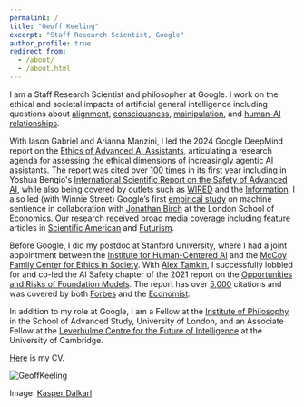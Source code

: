 ```yaml
---
permalink: /
title: "Geoff Keeling"
excerpt: "Staff Research Scientist, Google"
author_profile: true
redirect_from: 
  - /about/
  - /about.html
---
```


I am a Staff Research Scientist and philosopher at Google. I work on the ethical and societal impacts of artificial general intelligence including questions about [alignment](https://link.springer.com/article/10.1007/s11098-025-02300-4?utm_source=rct_congratemailt&utm_medium=email&utm_campaign=oa_20250330&utm_content=10.1007/s11098-025-02300-4), [consciousness](https://arxiv.org/pdf/2411.02432), [mainipulation](https://arxiv.org/pdf/2404.15058), and [human-AI relationships](https://ojs.aaai.org/index.php/AIES/article/view/31694).

With Iason Gabriel and Arianna Manzini, I led the 2024 Google DeepMind report on the [Ethics of Advanced AI Assistants](https://arxiv.org/pdf/2404.16244), articulating a research agenda for assessing the ethical dimensions of increasingly agentic AI assistants. The report was cited over [100 times](https://scholar.google.com/citations?view_op=view_citation&hl=en&user=_k8b6mYAAAAJ&citation_for_view=_k8b6mYAAAAJ:1sJd4Hv_s6UC) in its first year including in Yoshua Bengio's [International Scientific Report on the Safety of Advanced AI](https://arxiv.org/pdf/2412.05282), while also being covered by outlets such as [WIRED](https://www.wired.com/story/prepare-to-get-manipulated-by-emotionally-expressive-chatbots/) and the [Information](https://www.theinformation.com/articles/why-google-and-openai-dont-see-eye-to-eye-on-voice-assistants). I also led (with Winnie Street) Google’s first [empirical study](https://arxiv.org/pdf/2411.02432) on machine sentience in collaboration with [Jonathan Birch](https://personal.lse.ac.uk/birchj1/) at the London School of Economics. Our research received broad media coverage including feature articles in [Scientific American](https://www.scientificamerican.com/article/could-inflicting-pain-test-ai-for-sentience/) and [Futurism](https://futurism.com/scientists-experiment-with-subjecting-ai-to-pain).

Before Google, I did my postdoc at Stanford University, where I had a joint appointment between the [Institute for Human-Centered AI](https://hai.stanford.edu/) and the [McCoy Family Center for Ethics in Society](https://ethicsinsociety.stanford.edu/). With [Alex Tamkin](https://www.alextamkin.com/), I successfully lobbied for and co-led the AI Safety chapter of the 2021 report on the [Opportunities and Risks of Foundation Models](https://arxiv.org/pdf/2108.07258/pdf). The report has over [5,000](https://scholar.google.com/citations?view_op=view_citation&hl=en&user=_k8b6mYAAAAJ&citation_for_view=_k8b6mYAAAAJ:roLk4NBRz8UC) citations and was covered by both [Forbes](https://www.forbes.com/sites/arunshastri/2022/08/16/building-on-foundation-models-ensure-they-are-trustworthy/?sh=55421c610c3b) and the [Economist](https://www.economist.com/interactive/briefing/2022/06/11/huge-foundation-models-are-turbo-charging-ai-progress). 

In addition to my role at Google, I am a Fellow at the [Institute of Philosophy](https://philosophy.sas.ac.uk/) in the School of Advanced Study, University of London, and an Associate Fellow at the [Leverhulme Centre for the Future of Intelligence](http://lcfi.ac.uk) at the University of Cambridge. 

[Here](https://geoffkeeling.github.io/files/CV.pdf) is my CV.

![GeoffKeeling](https://geoffkeeling.github.io/images/bio-photo.jpg)

Image: [Kasper Dalkarl](https://www.kasperdalkarl.com/)
